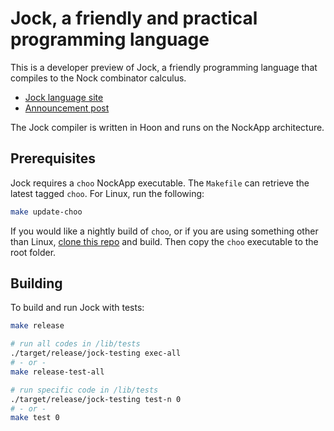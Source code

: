 # Jock, a friendly and practical programming language

This is a developer preview of Jock, a friendly programming language that compiles to the Nock combinator calculus.

- [Jock language site](https://jock.org)
- [Announcement post](https://zorp.io/blog/jock)

The Jock compiler is written in Hoon and runs on the NockApp architecture.

##  Prerequisites

Jock requires a `choo` NockApp executable.  The `Makefile` can retrieve the latest tagged `choo`.  For Linux, run the following:

```bash
make update-choo
```

If you would like a nightly build of `choo`, or if you are using something other than Linux, [clone this repo](https://github.com/zorp-corp/nockapp) and build.
Then copy the `choo` executable to the root folder.

## Building

To build and run Jock with tests:

```bash
make release

# run all codes in /lib/tests
./target/release/jock-testing exec-all
# - or -
make release-test-all

# run specific code in /lib/tests
./target/release/jock-testing test-n 0
# - or -
make test 0
```

